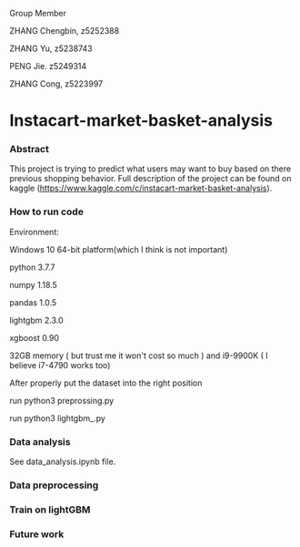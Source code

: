 Group Member

ZHANG Chengbin, z5252388

ZHANG Yu, z5238743

PENG Jie.  z5249314

ZHANG Cong,  z5223997

# Instacart-market-basket-analysis



### Abstract

This project is trying to predict what users may want to buy based on there previous shopping behavior. Full description of the project can be found on kaggle (https://www.kaggle.com/c/instacart-market-basket-analysis).



### How to run code

Environment:

Windows 10 64-bit platform(which I think is not important)

python 3.7.7

numpy 1.18.5

pandas 1.0.5

lightgbm 2.3.0

xgboost 0.90

32GB memory ( but trust me it won't cost so much ) and i9-9900K ( I believe i7-4790 works too)



After properly put the dataset into the right position

run python3 preprossing.py

run python3 lightgbm_.py



### Data analysis

See data_analysis.ipynb file.


### Data preprocessing



### Train on lightGBM



### Future work



